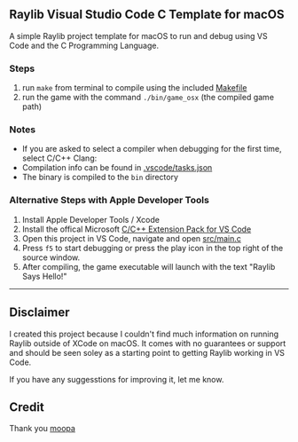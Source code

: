 ## Raylib Visual Studio Code C Template for macOS

A simple Raylib project template for macOS to run and debug using VS Code and the C Programming Language.

### Steps

1. run `make` from terminal to compile using the included [Makefile](/Makefile)
2. run the game with the command `./bin/game_osx` (the compiled game path)

### Notes

* If you are asked to select a compiler when debugging for the first time, select C/C++ Clang:
* Compilation info can be found in [.vscode/tasks.json](.vscode/tasks.json)
* The binary is compiled to the `bin` directory

### Alternative Steps with Apple Developer Tools

1. Install Apple Developer Tools / Xcode
2. Install the offical Microsoft [C/C++ Extension Pack for VS Code](https://marketplace.visualstudio.com/items?itemName=ms-vscode.cpptools-extension-pack)
3. Open this project in VS Code, navigate and open [src/main.c](/src/main.c)
4. Press `f5` to start debugging or press the play icon in the top right of the source window.
5. After compiling, the game executable will launch with the text "Raylib Says Hello!"



---
## Disclaimer

I created this project because I couldn't find much information on running Raylib outside of XCode on macOS. It comes with no guarantees or support and should be seen soley as a starting point to getting Raylib working in VS Code. 

If you have any suggesstions for improving it, let me know.

## Credit

Thank you [moopa](https://github.com/moopa/raylib-vscode-macos-template)